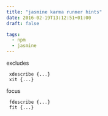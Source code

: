 ```yaml
---
title: "jasmine karma runner hints"
date: 2016-02-19T13:12:51+01:00
draft: false

tags: 
  - npm
  - jasmine
---
```


excludes
```
 xdescribe {...}
 xit {...}
```

focus
```
 fdescribe {...}
 fit {...}
```
